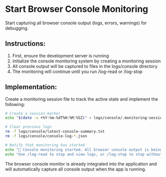 # Start Browser Console Monitoring

Start capturing all browser console output (logs, errors, warnings) for debugging.

## Instructions:

1. First, ensure the development server is running
2. Initialize the console monitoring system by creating a monitoring session
3. All console output will be captured to files in the logs/console directory
4. The monitoring will continue until you run /log-read or /log-stop

## Implementation:

Create a monitoring session file to track the active state and implement the following:

```bash
# Create a session marker
echo "$(date -u +%Y-%m-%dT%H:%M:%SZ)" > logs/console/.monitoring-session

# Clear previous logs
rm -f logs/console/latest-console-summary.txt
rm -f logs/console/console-log-*.json

# Notify that monitoring has started
echo "🔴 Console monitoring started. All browser console output is being captured."
echo "Use /log-read to stop and view logs, or /log-stop to stop without viewing."
```

The browser console monitor is already integrated into the application and will automatically capture all console output when the app is running.